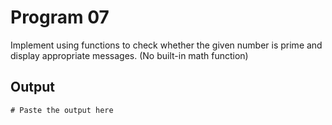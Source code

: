 # Program 07

Implement using functions to check whether the given number is prime and display appropriate messages. (No built-in math function)

## Output

```shell
# Paste the output here
```
